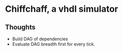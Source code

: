 # Chiffchaff, a vhdl simulator

## Thoughts

- Build DAG of dependencies
- Evaluate DAG breadth first for every tick.

